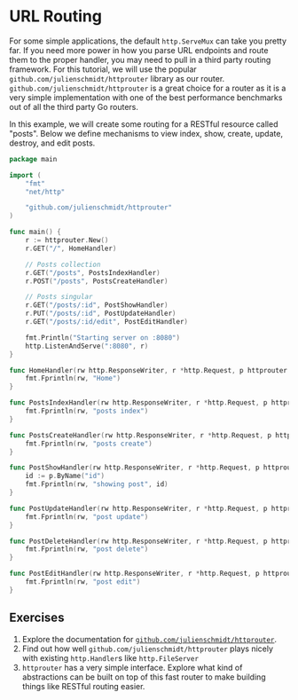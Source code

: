 # URL Routing

For some simple applications, the default `http.ServeMux` can take you pretty
far. If you need more power in how you parse URL endpoints and route them to
the proper handler, you may need to pull in a third party routing framework.
For this tutorial, we will use the popular
`github.com/julienschmidt/httprouter` library as our router.
`github.com/julienschmidt/httprouter` is a great choice for a router as it is a
very simple implementation with one of the best performance benchmarks out of
all the third party Go routers.

In this example, we will create some routing for a RESTful resource called
"posts". Below we define mechanisms to view index, show, create, update,
destroy, and edit posts.

``` go
package main

import (
	"fmt"
	"net/http"

	"github.com/julienschmidt/httprouter"
)

func main() {
	r := httprouter.New()
	r.GET("/", HomeHandler)

	// Posts collection
	r.GET("/posts", PostsIndexHandler)
	r.POST("/posts", PostsCreateHandler)

	// Posts singular
	r.GET("/posts/:id", PostShowHandler)
	r.PUT("/posts/:id", PostUpdateHandler)
	r.GET("/posts/:id/edit", PostEditHandler)

	fmt.Println("Starting server on :8080")
	http.ListenAndServe(":8080", r)
}

func HomeHandler(rw http.ResponseWriter, r *http.Request, p httprouter.Params) {
	fmt.Fprintln(rw, "Home")
}

func PostsIndexHandler(rw http.ResponseWriter, r *http.Request, p httprouter.Params) {
	fmt.Fprintln(rw, "posts index")
}

func PostsCreateHandler(rw http.ResponseWriter, r *http.Request, p httprouter.Params) {
	fmt.Fprintln(rw, "posts create")
}

func PostShowHandler(rw http.ResponseWriter, r *http.Request, p httprouter.Params) {
	id := p.ByName("id")
	fmt.Fprintln(rw, "showing post", id)
}

func PostUpdateHandler(rw http.ResponseWriter, r *http.Request, p httprouter.Params) {
	fmt.Fprintln(rw, "post update")
}

func PostDeleteHandler(rw http.ResponseWriter, r *http.Request, p httprouter.Params) {
	fmt.Fprintln(rw, "post delete")
}

func PostEditHandler(rw http.ResponseWriter, r *http.Request, p httprouter.Params) {
	fmt.Fprintln(rw, "post edit")
}
```

## Exercises

1. Explore the documentation for [`github.com/julienschmidt/httprouter`](https://github.com/julienschmidt/httprouter).
2. Find out how well `github.com/julienschmidt/httprouter` plays nicely with existing `http.Handler`s like `http.FileServer`
3. `httprouter` has a very simple interface. Explore what kind of abstractions can be built on top of this fast router to make building things like RESTful routing easier.
